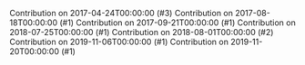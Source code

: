 Contribution on 2017-04-24T00:00:00 (#3)
Contribution on 2017-08-18T00:00:00 (#1)
Contribution on 2017-09-21T00:00:00 (#1)
Contribution on 2018-07-25T00:00:00 (#1)
Contribution on 2018-08-01T00:00:00 (#2)
Contribution on 2019-11-06T00:00:00 (#1)
Contribution on 2019-11-20T00:00:00 (#1)
